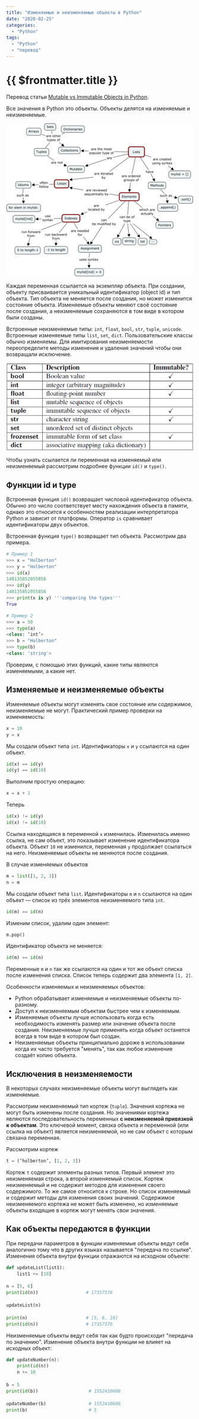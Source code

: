 ```yaml
---
title: "Изменяемые и неизменяемые объекты в Python"
date: "2020-02-25"
categories: 
  - "Python"
tags: 
  - "Python"
  - "перевод"
---
```


# {{ $frontmatter.title }}

Перевод статьи [Mutable vs Immutable Objects in Python](https://medium.com/@meghamohan/mutable-and-immutable-side-of-python-c2145cf72747).

Все значения в Python это объекты. Объекты делятся на изменяемые и неизменяемые.

![Python, схема объектов](images/python_immutable_01.png)

Каждая переменная ссылается на экземпляр объекта. При создании, объекту присваивается уникальный идентификатор (object id) и тип объекта. Тип объекта не меняется после создания, но может изменится состояние объекта. Изменяемые объекты меняют своё состояние после создания, а неизменяемые сохраняются в том виде в котором были созданы.

Встроенные неизменяемые типы: `int`, `float`, `bool`, `str`, `tuple`, `unicode`. Встроенные изменяемые типы `list`, `set`, `dict`. Пользовательские классы обычно изменяемы. Для имитирования неизменяемости переопределите методы изменения и удаления значений чтобы они возвращали исключение.

![Python. таблица изменяемых и неизменяемых объектов](images/python_immutable_02.png)

Чтобы узнать ссылается ли переменная на изменяемый или неизменяемый рассмотрим подробнее функции `id()` и `type()`.

## Функции id и type

Встроенная функция `id()` возвращает числовой идентификатор объекта. Обычно это число соответствует месту нахождения объекта в памяти, однако это относится к особенностям реализации интерпретатора Python и зависит от платформы. Оператор `is` сравнивает идентификаторы двух объектов.

Встроенная функция `type()` возвращает тип объекта. Рассмотрим два примера.

```python
# Пример 1
>>> x = "Holberton"
>>> y = "Holberton"
>>> id(x)
140135852055856
>>> id(y)
140135852055856
>>> print(x is y) '''comparing the types'''
True
```

```python
# Пример 2
>>> a = 50
>>> type(a)
<class: ‘int’>
>>> b = "Holberton"
>>> type(b)
<class: 'string'>
```

Проверим, с помощью этих функций, какие типы являются изменяемыми, а какие нет.

## Изменяемые и неизменяемые объекты

Изменяемые объекты могут изменять свое состояние или содержимое, неизменяемые не могут. Практический пример проверки на изменяемость:

```python
x = 10
y = x
```

Мы создали объект типа `int`. Идентификаторы `x` и `y` ссылаются на один объект.

```python
id(x) == id(y)
id(y) == id(10)
```

Выполним простую операцию:

```python
x = x + 1
```

Теперь

```python
id(x) != id(y)
id(x) != id(10)
```

Ссылка находящаяся в переменной `x` изменилась. Изменилась именно ссылка, не сам объект, это показывает изменение идентификатора объекта. Объект `10` не изменился, переменная `y` продолжает ссылаться на него. Неизменяемые объекты не меняются после создания.

В случае изменяемых объектов

```python
m = list([1, 2, 3])
n = m
```

Мы создали объект типа `list`. Идентификаторы `m` и `n` ссылаются на один объект — список из трёх элементов неизменяемого типа `int`.

```python
id(m) == id(n)
```

Изменим список, удалим один элемент:

```python
m.pop()
```

Идентификатор объекта не меняется:

```python
id(m) == id(n)
```

Переменные `m` и `n` так же ссылаются на один и тот же объект списка после изменения списка. Список теперь содержит два элемента `[1, 2]`.

Особенности изменяемых и неизменяемых объектов:

- Python обрабатывает изменяемые и неизменяемые объекты по-разному.
- Доступ к неизменяемым объектам быстрее чем к изменяемым.
- Изменяемые объекты лучше использовать когда есть необходимость изменять размер или значение объекта после создания. Неизменяемые лучше применять когда объект останется всегда в том виде в котором был создан.
- Неизменяемые объекты принципиально дороже в использовании когда их часто требуется "менять", так как любое изменение создаёт копию объекта.

## Исключения в неизменяемости

В некоторых случаях неизменяемые объекты могут выглядеть как изменяемые.

Рассмотрим неизменяемый тип кортеж (`tuple`). Значения кортежа не могут быть изменены после создания. Но значениями кортежа являются последовательность переменных **с неизменяемой привязкой к объектам**. Это ключевой момент, связка объекта и переменной (или ссылка на объект) является неизменяемой, но не сам объект с которым связана переменная.

Рассмотрим кортеж

```python
t = (‘holberton’, [1, 2, 3])
```

Кортеж `t` содержит элементы разных типов. Первый элемент это неизменяемая строка, а второй изменяемый список. Кортеж неизменяемый и не содержит методов для изменения своего содержимого. То же самое относится к строке. Но список изменяемый и содержит методы для изменения своих значений. Содержимое неизменяемого кортежа не может быть изменено, но изменяемые объекты входящие в кортеж могут менять свои значения.

## Как объекты передаются в функции

При передачи параметров в функции изменяемые объекты ведут себя аналогично тому что в других языках называется "передача по ссылке". Изменения объекта внутри функции отражаются на исходном объекте:

```python
def updateList(list1):
    list1 += [10]

n = [5, 6]
print(id(n))                  # 17357576

updateList(n)

print(n)                      # [5, 6, 10]
print(id(n))                  # 17357576
```

Неизменяемые объекты ведут себя так как будто происходит "передача по значению". Изменение объекта внутри функции не влияет на исходных объект:

```python
def updateNumber(n):
    print(id(n))
    n += 10

b = 5
print(id(b))                   # 1552410608

updateNumber(b)                # 1552410608
print(b)                       # 5
```
